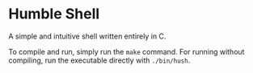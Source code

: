 # Humble Shell
A simple and intuitive shell written entirely in C.

To compile and run, simply run the `make` command. For running without compiling, run the executable directly with `./bin/hush`.
